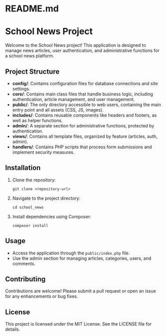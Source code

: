 # README.md

# School News Project

Welcome to the School News project! This application is designed to manage news articles, user authentication, and administrative functions for a school news platform.

## Project Structure

- **config/**: Contains configuration files for database connections and site settings.
- **core/**: Contains main class files that handle business logic, including authentication, article management, and user management.
- **public/**: The only directory accessible to web users, containing the main entry point and all assets (CSS, JS, images).
- **includes/**: Contains reusable components like headers and footers, as well as helper functions.
- **admin/**: A separate section for administrative functions, protected by authentication.
- **views/**: Contains all template files, organized by feature (articles, auth, admin).
- **handlers/**: Contains PHP scripts that process form submissions and implement security measures.

## Installation

1. Clone the repository:
   ```
   git clone <repository-url>
   ```
2. Navigate to the project directory:
   ```
   cd school_news
   ```
3. Install dependencies using Composer:
   ```
   composer install
   ```

## Usage

- Access the application through the `public/index.php` file.
- Use the admin section for managing articles, categories, users, and comments.

## Contributing

Contributions are welcome! Please submit a pull request or open an issue for any enhancements or bug fixes.

## License

This project is licensed under the MIT License. See the LICENSE file for details.